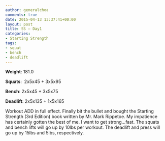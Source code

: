 ```yaml
---
author: generalchoa
comments: true
date: 2015-04-13 13:37:41+00:00
layout: post
title: SS – Day1
categories:
- Starting Strength
tags:
- squat
- bench
- deadlift
---
```


**Weight**:  181.0

**Squats**:  2x5x45 + 3x5x95

**Bench**:  2x5x45 + 3x5x75

**Deadlift**:  2x5x135 + 1x5x165

Workout ADD in full effect.  Finally bit the bullet and bought the Starting Strength (3rd Edition) book written by Mr. Mark Rippetoe.  My impatience has certainly
gotten the best of me.  I want to get strong...fast.  The squats and bench lifts will go up by 10lbs per workout.  The deadlift and press will go up by 15lbs and
5lbs, respectively.